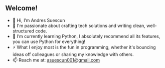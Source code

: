 ## Welcome! 
- 👋 Hi, I’m Andres Suescun
- 👀 I'm passionate about crafting tech solutions and writing clean, well-structured code. 
- 🌱 I’m currently learning Python, I absolutely recommend all its features, you can use Python for everything!
- ⚡ What I enjoy most is the fun in programming, whether it's bouncing ideas off colleagues or sharing my knowledge with others.
- 📫 Reach me at: asuescun001@gmail.com 

<!---
asuescun001/asuescun001 is a ✨ special ✨ repository because its `README.md` (this file) appears on your GitHub profile.
You can click the Preview link to take a look at your changes.
--->

